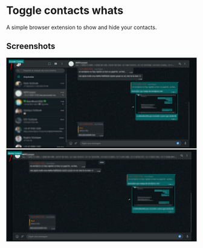 # Toggle contacts whats

A simple browser extension to show and hide your contacts.

## Screenshots

![App Screenshot 1](whats01.png)
![App Screenshot 2](whats02.png)

  

